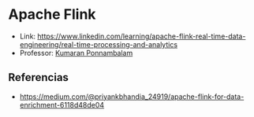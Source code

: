# Apache Flink

- Link: https://www.linkedin.com/learning/apache-flink-real-time-data-engineering/real-time-processing-and-analytics
- Professor: [Kumaran Ponnambalam](https://www.linkedin.com/learning/instructors/kumaran-ponnambalam)

## Referencias
- https://medium.com/@priyankbhandia_24919/apache-flink-for-data-enrichment-6118d48de04

## 